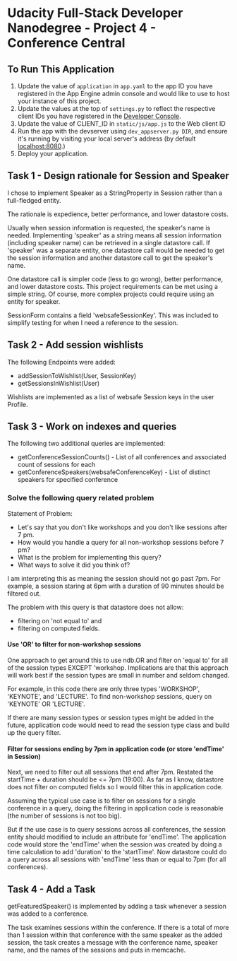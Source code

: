 # Udacity Full-Stack Developer Nanodegree - Project 4 - Conference Central

## To Run This Application
1. Update the value of `application` in `app.yaml` to the app ID you
   have registered in the App Engine admin console and would like to use to host
   your instance of this project.
1. Update the values at the top of `settings.py` to
   reflect the respective client IDs you have registered in the
   [Developer Console][1].
1. Update the value of CLIENT_ID in `static/js/app.js` to the Web client ID
1. Run the app with the devserver using `dev_appserver.py DIR`, and ensure it's running by visiting your local server's address (by default [localhost:8080][2].)
1. Deploy your application.


[1]: https://console.developers.google.com/
[2]: https://localhost:8080/

## Task 1 - Design rationale for Session and Speaker
I chose to implement Speaker as a StringProperty in Session rather than a full-fledged entity.

The rationale is expedience, better performance, and lower datastore costs.

Usually when session information is requested, the speaker's name is needed.  Implementing 'speaker' as a string means all session information (including speaker name) can be retrieved in a single datastore call.  If 'speaker' was a separate entity, one datastore call would be needed to get the session information and another datastore call to get the speaker's name.

One datastore call is simpler code (less to go wrong), better performance, and lower datastore costs.  This project requirements can be met using a simple string.  Of course, more complex projects could require using an entity for speaker.

SessionForm contains a field 'websafeSessionKey'. This was included to simplify testing for when I need a reference to the session.

## Task 2 - Add session wishlists 
The following Endpoints were added:
- addSessionToWishlist(User, SessionKey)
- getSessionsInWishlist(User)

Wishlists are implemented as a list of websafe Session keys in the user Profile.

## Task 3 - Work on indexes and queries
The following two additional queries are implemented:
- getConferenceSessionCounts() - List of all conferences and associated count of sessions for each
- getConferenceSpeakers(websafeConferenceKey) - List of distinct speakers for specified conference

### Solve the following query related problem
Statement of Problem: 
- Let's say that you don't like workshops and you don't like sessions after 7 pm. 
- How would you handle a query for all non-workshop sessions before 7 pm?
- What is the problem for implementing this query?
- What ways to solve it did you think of?

I am interpreting this as meaning the session should not go past 7pm. For example, a session staring at 6pm with a duration of 90 minutes should be filtered out.

The problem with this query is that datastore does not allow:
- filtering on 'not equal to'
and
- filtering on computed fields.

#### Use 'OR' to filter for non-workshop sessions
One approach to get around this to use ndb.OR and filter on 'equal to' for all of the session types EXCEPT 'workshop.  Implications are that this approach will work best if the session types are small in number and seldom changed.

For example, in this code there are only three types 'WORKSHOP', 'KEYNOTE', and 'LECTURE'.  To find non-workshop sessions, query on 'KEYNOTE' OR 'LECTURE'.

If there are many session types or session types might be added in the future, application code would need to read the session type class and build up the query filter.

#### Filter for sessions ending by 7pm in application code (or store 'endTime' in Session)
Next, we need to filter out all sessions that end after 7pm. Restated the startTime + duration should be <= 7pm (19:00). As far as I know, datastore does not filter on computed fields so I would filter this in application code.

Assuming the typical use case is to filter on sessions for a single conference in a query, doing the filtering in application code is reasonable (the number of sessions is not too big). 

But if the use case is to query sessions across all conferences, the session entity should modified to include an attribute for 'endTime'. The application code would store the 'endTime' when the session was created by doing a time calculation to add 'duration' to the 'startTime'. Now datastore could do a query across all sessions with 'endTime' less than or equal to 7pm (for all conferences).

## Task 4 - Add a Task
getFeaturedSpeaker() is implemented by adding a task whenever a session was added to a conference.

The task examines sessions within the conference. If there is a total of more than 1 session within that conference with the same speaker as the added session, the task creates a message with the  conference name, speaker name, and the names of the sessions and puts in memcache.
